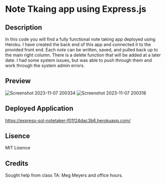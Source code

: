 # Note Tkaing app using Express.js

## Description
In this code you will find a fully functional note taking app deployed using Heroku. I have created the back end of this app and connected it to the provided front end. Each note can be written, saved, and pulled back up to the main right column. There is a delete function that will be added at a later date. I had some system issues, but was able to push through them and work through the system admin errors.

## Preview

![Screenshot 2023-11-07 200334](https://github.com/venasven/expressjs-notetaker/assets/141704995/ef6b4dd4-8ddd-42f6-97fd-ebf93a716082)
![Screenshot 2023-11-07 200318](https://github.com/venasven/expressjs-notetaker/assets/141704995/3e860f4f-b920-459f-a824-82e5364d4c35)


## Deployed Application
https://express-sol-notetaker-f01f24dac3b6.herokuapp.com/

## Lisence
MIT Lisence


## Credits
Sought help from class TA: Meg Meyers and office hours.

